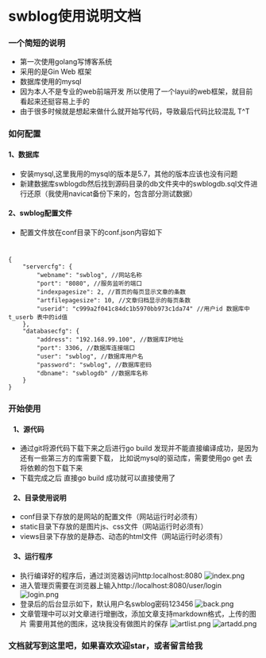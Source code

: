 # swblog使用说明文档
### 一个简短的说明
- 第一次使用golang写博客系统
- 采用的是Gin Web 框架
- 数据库使用的mysql
- 因为本人不是专业的web前端开发 所以使用了一个layui的web框架，就目前看起来还挺容易上手的
- 由于很多时候就是想起来做什么就开始写代码，导致最后代码比较混乱 T^T
### 如何配置
####	1、数据库
- 安装mysql,这里我用的mysql的版本是5.7，其他的版本应该也没有问题
- 新建数据库swblogdb然后找到源码目录的db文件夹中的swblogdb.sql文件进行还原（我使用navicat备份下来的，包含部分测试数据）
####	2、swblog配置文件
- 配置文件放在conf目录下的conf.json内容如下
#
	{
		"servercfg": {
			"webname": "swblog", //网站名称
			"port": "8080", //服务监听的端口			
			"indexpagesize": 2, //首页的每页显示文章的条数
			"artfilepagesize": 10, //文章归档显示的每页条数
			"userid": "c999a2f041c84dc1b5970bb973c1da74" //用户id 数据库中 t_userb 表中的id值
		},
		"databasecfg": {
			"address": "192.168.99.100", //数据库IP地址
			"port": 3306, //数据库连接端口
			"user": "swblog", //数据库用户名
			"password": "swblog", //数据库密码
			"dbname": "swblogdb" //数据库名称
		}
	}
###	开始使用
####	&nbsp;&nbsp;&nbsp;1、源代码
- 通过git将源代码下载下来之后进行go build 发现并不能直接编译成功，是因为还有一些第三方的库需要下载，
比如说mysql的驱动库，需要使用go get 去将依赖的包下载下来
- 下载完成之后 直接go build 成功就可以直接使用了
####	&nbsp;&nbsp;&nbsp;2、目录使用说明
- conf目录下存放的是网站的配置文件（网站运行时必须有）
- static目录下存放的是图片js、css文件（网站运行时必须有）
- views目录下存放的是静态、动态的html文件（网站运行时必须有）
####	&nbsp;&nbsp;&nbsp;3、运行程序
- 执行编译好的程序后，通过浏览器访问http:localhost:8080
![index.png](https://i.loli.net/2020/06/04/BCQGoInWYUrh1uK.png)
- 进入管理页需要在浏览器上输入http://localhost:8080/user/login
![login.png](https://i.loli.net/2020/06/04/khOPBqGamJtEKdf.png)
- 登录后的后台显示如下，默认用户名swblog密码123456
![back.png](https://i.loli.net/2020/06/04/HFXWhqtnTd8uYJ4.png)
- 文章管理中可以对文章进行增删改，添加文章支持markdown格式，上传的图片 需要用其他的图床，这块我没有做图片的保存
![artlist.png](https://i.loli.net/2020/06/04/uwSabGvpLRECqTz.png)
![artadd.png](https://i.loli.net/2020/06/04/Hh6U5zVykduaIjY.png)

###	文档就写到这里吧，如果喜欢欢迎star，或者留言给我